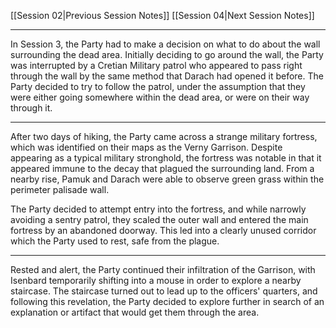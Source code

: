 [[Session 02|Previous Session Notes]]
[[Session 04|Next Session Notes]]

---


In Session 3, the Party had to make a decision on what to do about the wall surrounding the dead area. Initially deciding to go around the wall, the Party was interrupted by a Cretian Military patrol who appeared to pass right through the wall by the same method that Darach had opened it before. The Party decided to try to follow the patrol, under the assumption that they were either going somewhere within the dead area, or were on their way through it.

---

After two days of hiking, the Party came across a strange military fortress, which was identified on their maps as the Verny Garrison. Despite appearing as a typical military stronghold, the fortress was notable in that it appeared immune to the decay that plagued the surrounding land. From a nearby rise, Pamuk and Darach were able to observe green grass within the perimeter palisade wall. 

The Party decided to attempt entry into the fortress, and while narrowly avoiding a sentry patrol, they scaled the outer wall and entered the main fortress by an abandoned doorway. This led into a clearly unused corridor which the Party used to rest, safe from the plague.

---

Rested and alert, the Party continued their infiltration of the Garrison, with Isenbard temporarily shifting into a mouse in order to explore a nearby staircase. The staircase turned out to lead up to the officers' quarters, and following this revelation, the Party decided to explore further in search of an explanation or artifact that would get them through the area. 
